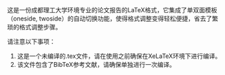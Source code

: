这是一份成都理工大学环境专业的论文报告的LaTeX格式，它集成了单双面模板（oneside, twoside）的自动切换功能，使得格式调整变得轻松便捷，省去了繁琐的格式调整步骤。

请注意以下事项：
1. 这是一个未编译的.tex文件，请在使用之前确保在XeLaTeX环境下进行编译。
2. 该文件包含了BibTeX参考文献，请确保单独进行一次编译。
